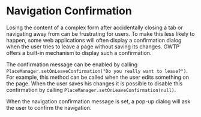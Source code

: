 # Navigation Confirmation
Losing the content of a complex form after accidentally closing a tab or navigating away from can be frustrating for users. To make this less likely to happen, some web applications will often display a confirmation dialog when the user tries to leave a page without saving its changes. GWTP offers a built-in mechanism to display such a confirmation.

The confirmation message can be enabled by calling `PlaceManager.setOnLeaveConfirmation("Do you really want to leave?")`. For example, this method can be called when the user edits something on the page. When the user saves his changes it is possible to disable this confirmation by calling `PlaceManager.setOnLeaveConfirmation(null)`.

When the navigation confirmation message is set, a pop-up dialog will ask the user to confirm the navigation.
